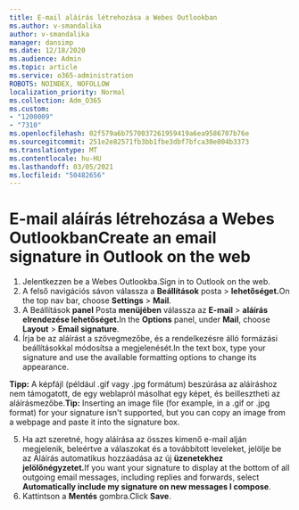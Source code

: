 ```yaml
---
title: E-mail aláírás létrehozása a Webes Outlookban
ms.author: v-smandalika
author: v-smandalika
manager: dansimp
ms.date: 12/18/2020
ms.audience: Admin
ms.topic: article
ms.service: o365-administration
ROBOTS: NOINDEX, NOFOLLOW
localization_priority: Normal
ms.collection: Adm_O365
ms.custom:
- "1200009"
- "7310"
ms.openlocfilehash: 02f579a6b7570037261959419a6ea9586707b76e
ms.sourcegitcommit: 251e2e82571fb3bb1fbe3dbf7bfca30e004b3373
ms.translationtype: MT
ms.contentlocale: hu-HU
ms.lasthandoff: 03/05/2021
ms.locfileid: "50482656"
---
```

# <a name="create-an-email-signature-in-outlook-on-the-web"></a><span data-ttu-id="4763c-102">E-mail aláírás létrehozása a Webes Outlookban</span><span class="sxs-lookup"><span data-stu-id="4763c-102">Create an email signature in Outlook on the web</span></span>

1. <span data-ttu-id="4763c-103">Jelentkezzen be a Webes Outlookba.</span><span class="sxs-lookup"><span data-stu-id="4763c-103">Sign in to Outlook on the web.</span></span>
2. <span data-ttu-id="4763c-104">A felső navigációs sávon válassza a **Beállítások** posta  >  **lehetőséget.**</span><span class="sxs-lookup"><span data-stu-id="4763c-104">On the top nav bar, choose **Settings** > **Mail**.</span></span>
3. <span data-ttu-id="4763c-105">A Beállítások **panel** Posta **menüjében** válassza az **E-mail**  >  **aláírás elrendezése lehetőséget.**</span><span class="sxs-lookup"><span data-stu-id="4763c-105">In the **Options** panel, under **Mail**, choose **Layout** > **Email signature**.</span></span>
4. <span data-ttu-id="4763c-106">Írja be az aláírást a szövegmezőbe, és a rendelkezésre álló formázási beállításokkal módosítsa a megjelenését.</span><span class="sxs-lookup"><span data-stu-id="4763c-106">In the text box, type your signature and use the available formatting options to change its appearance.</span></span>

<span data-ttu-id="4763c-107">**Tipp:** A képfájl (például .gif vagy .jpg formátum) beszúrása az aláíráshoz nem támogatott, de egy weblapról másolhat egy képet, és beillesztheti az aláírásmezőbe.</span><span class="sxs-lookup"><span data-stu-id="4763c-107">**Tip:** Inserting an image file (for example, in a .gif or .jpg format) for your signature isn't supported, but you can copy an image from a webpage and paste it into the signature box.</span></span>

5. <span data-ttu-id="4763c-108">Ha azt szeretné, hogy aláírása az összes kimenő e-mail alján megjelenik, beleértve a válaszokat és a továbbított leveleket, jelölje be az Aláírás automatikus hozzáadása az új **üzenetekhez jelölőnégyzetet.**</span><span class="sxs-lookup"><span data-stu-id="4763c-108">If you want your signature to display at the bottom of all outgoing email messages, including replies and forwards, select **Automatically include my signature on new messages I compose**.</span></span>
6. <span data-ttu-id="4763c-109">Kattintson a **Mentés** gombra.</span><span class="sxs-lookup"><span data-stu-id="4763c-109">Click **Save**.</span></span>
